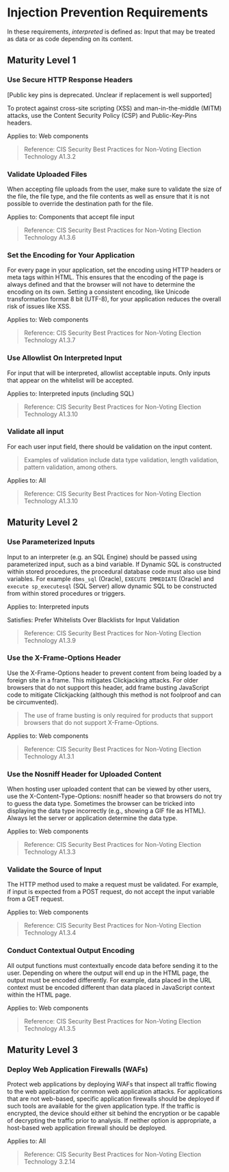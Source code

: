 # Injection Prevention Requirements

In these requirements, *interpreted* is defined as: Input that may be treated as data or as code depending on its content.

## Maturity Level 1

### Use Secure HTTP Response Headers

[Public key pins is deprecated. Unclear if replacement is well supported]

To protect against cross-site scripting (XSS) and man-in-the-middle (MITM) attacks, use the Content Security Policy (CSP) and Public-Key-Pins headers.

Applies to: Web components


> Reference: CIS Security Best Practices for Non-Voting Election Technology A1.3.2

### Validate Uploaded Files

When accepting file uploads from the user, make sure to validate the size of the file, the file type, and the file contents as well as ensure that it is not possible to override the destination path for the file.

Applies to: Components that accept file input


> Reference: CIS Security Best Practices for Non-Voting Election Technology A1.3.6

### Set the Encoding for Your Application

For every page in your application, set the encoding using HTTP headers or meta tags within HTML. This ensures that the encoding of the page is always defined and that the browser will not have to determine the encoding on its own. Setting a consistent encoding, like Unicode transformation format 8 bit (UTF-8), for your application reduces the overall risk of issues like XSS.

Applies to: Web components


> Reference: CIS Security Best Practices for Non-Voting Election Technology A1.3.7

### Use Allowlist On Interpreted Input

For input that will be interpreted, allowlist acceptable inputs. Only inputs that appear on the whitelist will be accepted.

Applies to: Interpreted inputs (including SQL)


> Reference: CIS Security Best Practices for Non-Voting Election Technology A1.3.10

### Validate all input

For each user input field, there should be validation on the input content.

> Examples of validation include data type validation, length validation, pattern validation, among others.

Applies to: All


> Reference: CIS Security Best Practices for Non-Voting Election Technology A1.3.10

## Maturity Level 2

### Use Parameterized Inputs

Input to an interpreter (e.g. an SQL Engine) should be passed using parameterized input, such as a bind variable. If Dynamic SQL is constructed within stored procedures, the procedural database code must also use bind variables. For example `dbms_sql` (Oracle), `EXECUTE IMMEDIATE` (Oracle) and `execute sp_executesql` (SQL Server) allow dynamic SQL to be constructed from within stored procedures or triggers.

Applies to: Interpreted inputs


Satisfies: Prefer Whitelists Over Blacklists for Input Validation

> Reference: CIS Security Best Practices for Non-Voting Election Technology A1.3.9

### Use the X-Frame-Options Header

Use the X-Frame-Options header to prevent content from being loaded by a foreign site in a frame. This mitigates Clickjacking attacks. For older browsers that do not support this header, add frame busting JavaScript code to mitigate Clickjacking (although this method is not foolproof and can be circumvented).

> The use of frame busting is only required for products that support browsers that do not support X-Frame-Options.

Applies to: Web components


> Reference: CIS Security Best Practices for Non-Voting Election Technology A1.3.1

### Use the Nosniff Header for Uploaded Content

When hosting user uploaded content that can be viewed by other users, use the X-Content-Type-Options: nosniff header so that browsers do not try to guess the data type. Sometimes the browser can be tricked into displaying the data type incorrectly (e.g., showing a GIF file as HTML). Always let the server or application determine the data type.

Applies to: Web components


> Reference: CIS Security Best Practices for Non-Voting Election Technology A1.3.3

### Validate the Source of Input

The HTTP method used to make a request must be validated. For example, if input is expected from a POST request, do not accept the input variable from a GET request.

Applies to: Web components


> Reference: CIS Security Best Practices for Non-Voting Election Technology A1.3.4

### Conduct Contextual Output Encoding

All output functions must contextually encode data before sending it to the user. Depending on where the output will end up in the HTML page, the output must be encoded differently. For example, data placed in the URL context must be encoded different than data placed in JavaScript context within the HTML page.

Applies to: Web components


> Reference: CIS Security Best Practices for Non-Voting Election Technology A1.3.5

## Maturity Level 3

### Deploy Web Application Firewalls (WAFs)

Protect web applications by deploying WAFs that inspect all traffic flowing to the web application for common web application attacks. For applications that are not web-based, specific application firewalls should be deployed if such tools are available for the given application type. If the traffic is encrypted, the device should either sit behind the encryption or be capable of decrypting the traffic prior to analysis. If neither option is appropriate, a host-based web application firewall should be deployed.

Applies to: All


> Reference: CIS Security Best Practices for Non-Voting Election Technology 3.2.14
